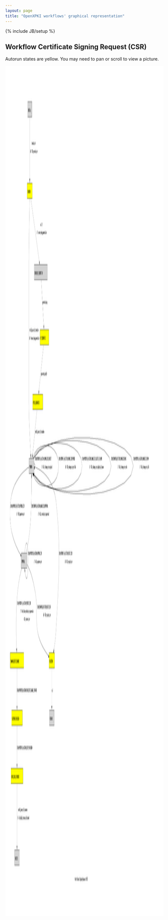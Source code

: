 ```yaml
---
layout: page
title: "OpenXPKI workflows' graphical representation"
---
```

{% include JB/setup %}



<h2> Workflow Certificate Signing Request (CSR)</h2>

<p>
Autorun states are yellow.
You may need to pan or scroll to view a picture.
</p>

<img width="3653" height="2693" src="workflow_def_certificate_signing_request.dot.png" alt="Certificate Signing Request (CSR)" title="Certificate Signing Request (CSR)" />
